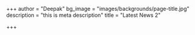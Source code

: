 +++
author = "Deepak"
bg_image = "images/backgrounds/page-title.jpg"
description = "this is meta description"
title = "Latest News 2"

+++
